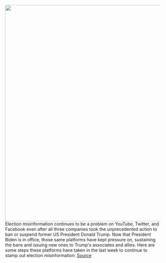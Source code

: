 <img src='https://cdn.vox-cdn.com/thumbor/AzDCScenb0uMwT4OmJI1eVGSX2A=/0x0:5077x3546/1200x800/filters:focal(2133x1367:2945x2179)/cdn.vox-cdn.com/uploads/chorus_image/image/68728987/1229918044.0.jpg' width='700px' /><br/>
Election misinformation continues to be a problem on YouTube, Twitter, and Facebook even after all three companies took the unprecedented action to ban or suspend former US President Donald Trump. Now that President Biden is in office, those same platforms have kept pressure on, sustaining the bans and issuing new ones to Trump's associates and allies. Here are some steps these platforms have taken in the last week to continue to stamp out election misinformation:
<a href='https://www.theverge.com/2021/1/27/22251338/twitter-facebook-youtube-election-misinformation-ban-trump'> Source <a/>